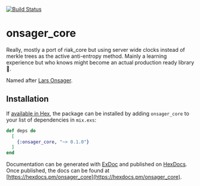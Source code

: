 [![Build Status](https://travis-ci.org/jlerche/onsager_core.svg?branch=master)](https://travis-ci.org/jlerche/onsager_core)

# onsager_core

Really, mostly a port of riak_core but using server wide clocks instead of merkle trees as the active anti-entropy method. Mainly a learning experience but who knows might become an actual production ready library :dancer:.

Named after [Lars Onsager](https://en.wikipedia.org/wiki/Lars_Onsager).

## Installation

If [available in Hex](https://hex.pm/docs/publish), the package can be installed
by adding `onsager_core` to your list of dependencies in `mix.exs`:

```elixir
def deps do
  [
    {:onsager_core, "~> 0.1.0"}
  ]
end
```

Documentation can be generated with [ExDoc](https://github.com/elixir-lang/ex_doc)
and published on [HexDocs](https://hexdocs.pm). Once published, the docs can
be found at [https://hexdocs.pm/onsager_core](https://hexdocs.pm/onsager_core).
